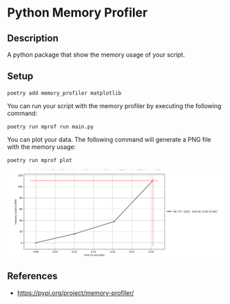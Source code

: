 # Python Memory Profiler

## Description

A python package that show the memory usage of your script.

## Setup

```
poetry add memory_profiler matplotlib
```



You can run your script with the memory profiler by executing the following command:


```
poetry run mprof run main.py
```

You can plot your data. The following command will generate a PNG file with the memory usage:

```
poetry run mprof plot
```



![](./app/images/result.png)

## References

- https://pypi.org/project/memory-profiler/